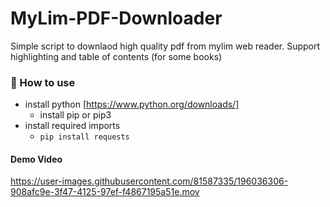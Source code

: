 # MyLim-PDF-Downloader
Simple script to downlaod high quality pdf from mylim web reader. Support highlighting and table of contents (for some books) 

### 📝 How to use
- install python [https://www.python.org/downloads/]
   - install pip or pip3
- install required imports
   - `pip install requests`

#### Demo Video

https://user-images.githubusercontent.com/81587335/196036306-908afc9e-3f47-4125-97ef-f4867195a51e.mov

